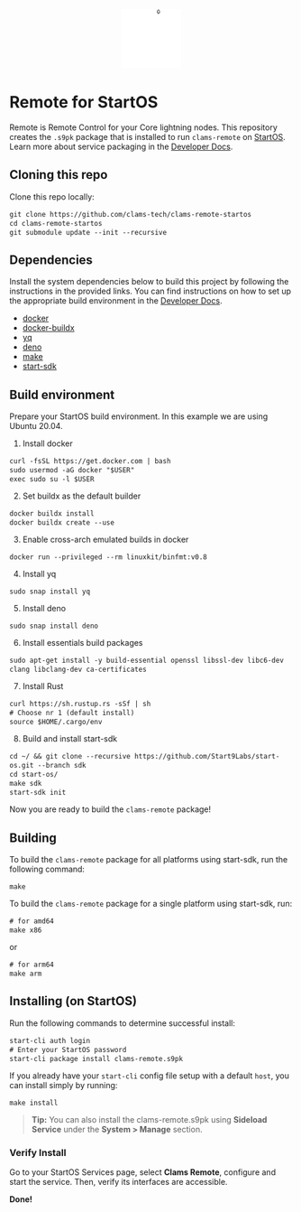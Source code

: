 <p align="center">
  <img src="icon.png" alt="Project Logo" width="21%">
</p>

# Remote for StartOS

Remote is Remote Control for your Core lightning nodes. This repository creates the `.s9pk` package that is installed to run `clams-remote` on [StartOS](https://github.com/Start9Labs/start-os/). Learn more about service packaging in the [Developer Docs](https://start9.com/latest/developer-docs/).

## Cloning this repo

Clone this repo locally:

```
git clone https://github.com/clams-tech/clams-remote-startos
cd clams-remote-startos
git submodule update --init --recursive
```

## Dependencies

Install the system dependencies below to build this project by following the instructions in the provided links. You can find instructions on how to set up the appropriate build environment in the [Developer Docs](https://docs.start9.com/latest/developer-docs/packaging).

- [docker](https://docs.docker.com/get-docker)
- [docker-buildx](https://docs.docker.com/buildx/working-with-buildx/)
- [yq](https://mikefarah.gitbook.io/yq)
- [deno](https://deno.land/)
- [make](https://www.gnu.org/software/make/)
- [start-sdk](https://github.com/Start9Labs/start-os/tree/sdk/)

## Build environment

Prepare your StartOS build environment. In this example we are using Ubuntu 20.04.

1. Install docker

```
curl -fsSL https://get.docker.com | bash
sudo usermod -aG docker "$USER"
exec sudo su -l $USER
```

2. Set buildx as the default builder

```
docker buildx install
docker buildx create --use
```

3. Enable cross-arch emulated builds in docker

```
docker run --privileged --rm linuxkit/binfmt:v0.8
```

4. Install yq

```
sudo snap install yq
```

5. Install deno

```
sudo snap install deno
```

6. Install essentials build packages

```
sudo apt-get install -y build-essential openssl libssl-dev libc6-dev clang libclang-dev ca-certificates
```

7. Install Rust

```
curl https://sh.rustup.rs -sSf | sh
# Choose nr 1 (default install)
source $HOME/.cargo/env
```

8. Build and install start-sdk

```
cd ~/ && git clone --recursive https://github.com/Start9Labs/start-os.git --branch sdk
cd start-os/
make sdk
start-sdk init
```

Now you are ready to build the `clams-remote` package!

## Building

To build the `clams-remote` package for all platforms using start-sdk, run the following command:

```
make
```

To build the `clams-remote` package for a single platform using start-sdk, run:

```
# for amd64
make x86
```

or

```
# for arm64
make arm
```

## Installing (on StartOS)

Run the following commands to determine successful install:

```
start-cli auth login
# Enter your StartOS password
start-cli package install clams-remote.s9pk
```

If you already have your `start-cli` config file setup with a default `host`, you can install simply by running:

```
make install
```

> **Tip:** You can also install the clams-remote.s9pk using **Sideload Service** under the **System > Manage** section.

### Verify Install

Go to your StartOS Services page, select **Clams Remote**, configure and start the service. Then, verify its interfaces are accessible.

**Done!**
